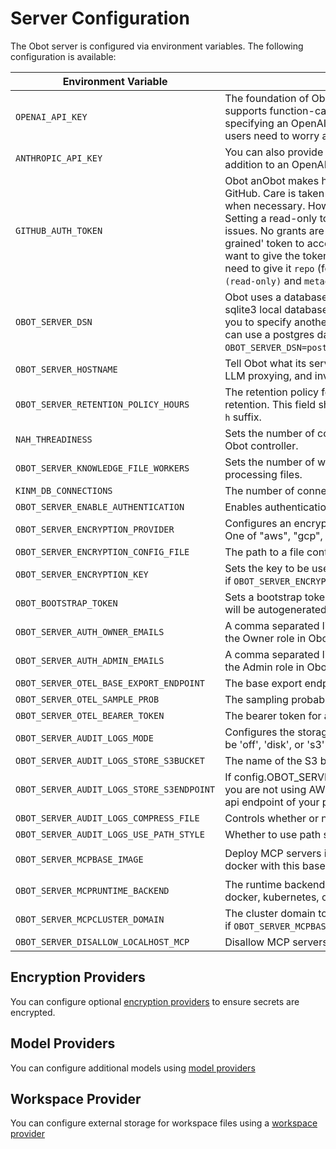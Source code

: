 # Server Configuration

The Obot server is configured via environment variables. The following configuration is available:

| Environment Variable | Description | Default |
|---------------------|-------------|---------|
| `OPENAI_API_KEY` | The foundation of Obot is a large language model that supports function-calling. The default is OpenAI and specifying an OpenAI key here will ensure none of the users need to worry about specifying their own API key. | - |
| `ANTHROPIC_API_KEY` | You can also provide an Anthropic API key in place of or in addition to an OpenAI API key. | - |
| `GITHUB_AUTH_TOKEN` | Obot anObot makes heavy use of repositories hosted on GitHub. Care is taken to cache these and only re-check when necessary. However, rate-limiting can happen. Setting a read-only token here can alleviate many of these issues. No grants are required for either a 'classic' or 'fine-grained' token to access public repos (read-only). If you want to give the token access to private repos, you will need to give it `repo` (for a 'classic' token) or `contents (read-only)` and `metadata (read-only)`. |
| `OBOT_SERVER_DSN` | Obot uses a database backend. By default, it will use a sqlite3 local database. This environment variable allows you to specify another database option. For example, you can use a postgres database with something like `OBOT_SERVER_DSN=postgres://user:password@host/database`. | - (an internal postgresql database is used in the container) |
| `OBOT_SERVER_HOSTNAME` | Tell Obot what its server URL is so that things like OAuth, LLM proxying, and invoke URLs are handled correctly. | - |
| `OBOT_SERVER_RETENTION_POLICY_HOURS` | The retention policy for the system. Set to 0 to disable retention. This field should just be a number in a string, no `h` suffix. | `2160` (90 days) |
| `NAH_THREADINESS` | Sets the number of concurrent threads that can run in the Obot controller. | `10` |
| `OBOT_SERVER_KNOWLEDGE_FILE_WORKERS` | Sets the number of workers used by knowledge for processing files. | `5` |
| `KINM_DB_CONNECTIONS` | The number of connections in the database pool for kinm | `5` |
| `OBOT_SERVER_ENABLE_AUTHENTICATION` | Enables authentication for Obot | `false` |
| `OBOT_SERVER_ENCRYPTION_PROVIDER` | Configures an encryption provider for credentials in Obot. One of "aws", "gcp", "azure", or "custom" | `None` |
| `OBOT_SERVER_ENCRYPTION_CONFIG_FILE` | The path to a file containing the encryption configuration. | - |
| `OBOT_SERVER_ENCRYPTION_KEY` | Sets the key to be used for encryption. Should only be set if `OBOT_SERVER_ENCRYPTION_PROVIDER` is `custom` | - |
| `OBOT_BOOTSTRAP_TOKEN` | Sets a bootstrap token. If authentication is enabled, one will be autogenerated for you if this is not set. | - |
| `OBOT_SERVER_AUTH_OWNER_EMAILS` | A comma separated list of email addresses that will have the Owner role in Obot. | - |
| `OBOT_SERVER_AUTH_ADMIN_EMAILS` | A comma separated list of email addresses that will have the Admin role in Obot. | - |
| `OBOT_SERVER_OTEL_BASE_EXPORT_ENDPOINT` | The base export endpoint for OpenTelemetry | - |
| `OBOT_SERVER_OTEL_SAMPLE_PROB` | The sampling probability for OpenTelemetry | `0.1` |
| `OBOT_SERVER_OTEL_BEARER_TOKEN` | The bearer token for authentication with OpenTelemetry | - |
| `OBOT_SERVER_AUDIT_LOGS_MODE` | Configures the storage backend for audit logs in Obot. Can be 'off', 'disk', or 's3' | `off` |
| `OBOT_SERVER_AUDIT_LOGS_STORE_S3BUCKET` | The name of the S3 bucket to store audit logs in. | - |
| `OBOT_SERVER_AUDIT_LOGS_STORE_S3ENDPOINT` | If config.OBOT_SERVER_AUDIT_LOGS_MODE is 's3' and you are not using AWS S3, this needs to be set to the S3 api endpoint of your provider. | - |
| `OBOT_SERVER_AUDIT_LOGS_COMPRESS_FILE` | Controls whether or not to compress audit log files | `true` |
| `OBOT_SERVER_AUDIT_LOGS_USE_PATH_STYLE` | Whether to use path style for S3 | - |
| `OBOT_SERVER_MCPBASE_IMAGE` | Deploy MCP servers in the kubernetes cluster or using docker with this base image. | `ghcr.io/obot-platform/mcp-images/phat:main` |
| `OBOT_SERVER_MCPRUNTIME_BACKEND` | The runtime backend to use for running MCP servers: docker, kubernetes, or local. | `docker` |
| `OBOT_SERVER_MCPCLUSTER_DOMAIN` | The cluster domain to use for MCP services. Only matters if `OBOT_SERVER_MCPBASE_IMAGE` is set. | `cluster.local` |
| `OBOT_SERVER_DISALLOW_LOCALHOST_MCP` | Disallow MCP servers that try to connect to localhost. | `false` |

## Encryption Providers

You can configure optional [encryption providers](99-encryption-providers/01-aws-kms.md) to ensure secrets are encrypted.

## Model Providers
You can configure additional models using [model providers](04-model-providers.md)

## Workspace Provider
You can configure external storage for workspace files using a [workspace provider](05-workspace-provider.md)
